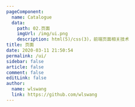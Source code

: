 ```yaml
---
pageComponent: 
  name: Catalogue
  data: 
    path: 02.页面
    imgUrl: /img/ui.png
    description: html(5)/css(3)，前端页面相关技术
title: 页面
date: 2020-03-11 21:50:54
permalink: /ui/
sidebar: false
article: false
comment: false
editLink: false
author: 
  name: wlswang
  link: https://github.com/wlswang
---
```

